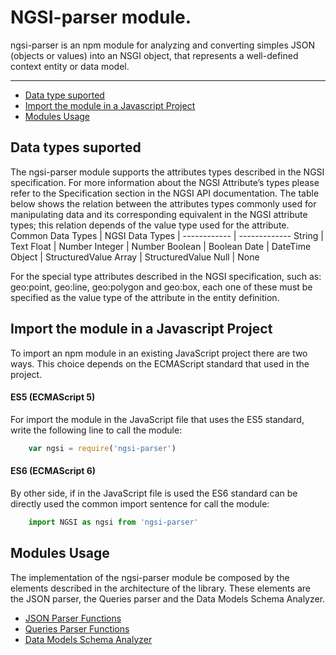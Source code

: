 # NGSI-parser module.

ngsi-parser is an npm module for analyzing and converting simples JSON (objects or values) into an NSGI object, that represents a well-defined context entity or data model. 

----------

* [Data type suported](#data-type-supported)
* [Import the module in a Javascript Project](#import-the-module-in-a-javascript-project)
* [Modules Usage](#modules-usage)

## Data types suported
The ngsi-parser module supports the attributes types described in the NGSI specification. For more information about the NGSI Attribute’s types please refer to the Specification section in the NGSI API documentation. 
The table below shows the relation between the attributes types commonly used for manipulating data and its corresponding equivalent in the NGSI attribute types; this relation depends of the value type used for the attribute.
Common Data Types | NGSI Data Types | 
------------ | -------------
String |  Text
Float  |  Number
Integer  |  Number
Boolean  |  Boolean
Date  |  DateTime
Object  |  StructuredValue
Array  |  StructuredValue
Null  |  None

For the special type attributes described in the NGSI specification, such as: geo:point, geo:line, geo:polygon and geo:box, each one of these must be specified as the value type  of the attribute in the entity  definition.

## Import the module in a Javascript Project
To import an npm module in an existing JavaScript project there are two ways. This choice depends on the ECMAScript standard that used in the project.

#### ES5 (ECMAScript 5)
For import the module in the JavaScript file that uses the ES5 standard, write the following line to call the module: 

```js
	var ngsi = require('ngsi-parser')
```
#### ES6 (ECMAScript 6)
By other side, if in the JavaScript file is used the ES6 standard can be directly used the common import sentence for call the module:

```js
	import NGSI as ngsi from 'ngsi-parser'
```

## Modules Usage
The implementation of the ngsi-parser module be composed by the elements described in the architecture of the library. These elements are the JSON parser, the Queries parser and the Data Models Schema Analyzer.
* [JSON Parser Functions](docs/EntitiesFunctions.md)
* [Queries Parser Functions](docs/ContextQueries.md)
* [Data Models Schema Analyzer](docs/SchemaAnalizer.md)


